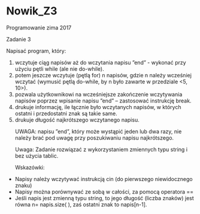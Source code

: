 # Nowik_Z3
Programowanie
zima 2017</p>
Zadanie 3</p>
Napisać program, który:
1. wczytuje ciąg napisów aż do wczytania napisu ”end” - wykonać przy użyciu pętli while (ale nie
do-while).
2. potem jeszcze wczytuje (pętlą for) n napisów, gdzie n należy wcześniej wczytać (wymusić pętlą
do-while, by n było zawarte w przedziale <5, 10>).
3. pozwala użytkownikowi na wcześniejsze zakończenie wczytywania napisów poprzez wpisanie
napisu ”end” – zastosować instrukcję break.
4. drukuje informację, ile łącznie było wczytanych napisów, w których ostatni i przedostatni znak
są takie same.
5. drukuje długość najkrótszego wczytanego napisu.</p>
UWAGA: napisu ”end”, który może wystąpić jeden lub dwa razy, nie należy brać pod uwagę przy
poszukiwaniu napisu najkrótszego.</p>
Uwaga: Zadanie rozwiązać z wykorzystaniem zmiennych typu string i bez użycia tablic.</p>
Wskazówki:
- Napisy należy wczytywać instrukcją cin (do pierwszego niewidocznego znaku)
- Napisy można porównywać ze sobą w całości, za pomocą operatora ==
- Jeśli napis jest zmienną typu string, to jego długość (liczba znaków) jest równa
n= napis.size( ), zaś ostatni znak to napis[n-1].
